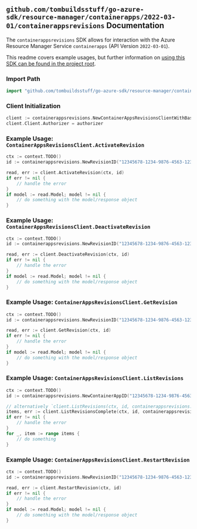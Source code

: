 
## `github.com/tombuildsstuff/go-azure-sdk/resource-manager/containerapps/2022-03-01/containerappsrevisions` Documentation

The `containerappsrevisions` SDK allows for interaction with the Azure Resource Manager Service `containerapps` (API Version `2022-03-01`).

This readme covers example usages, but further information on [using this SDK can be found in the project root](https://github.com/tombuildsstuff/go-azure-sdk/tree/main/docs).

### Import Path

```go
import "github.com/tombuildsstuff/go-azure-sdk/resource-manager/containerapps/2022-03-01/containerappsrevisions"
```


### Client Initialization

```go
client := containerappsrevisions.NewContainerAppsRevisionsClientWithBaseURI("https://management.azure.com")
client.Client.Authorizer = authorizer
```


### Example Usage: `ContainerAppsRevisionsClient.ActivateRevision`

```go
ctx := context.TODO()
id := containerappsrevisions.NewRevisionID("12345678-1234-9876-4563-123456789012", "example-resource-group", "containerAppValue", "revisionValue")

read, err := client.ActivateRevision(ctx, id)
if err != nil {
	// handle the error
}
if model := read.Model; model != nil {
	// do something with the model/response object
}
```


### Example Usage: `ContainerAppsRevisionsClient.DeactivateRevision`

```go
ctx := context.TODO()
id := containerappsrevisions.NewRevisionID("12345678-1234-9876-4563-123456789012", "example-resource-group", "containerAppValue", "revisionValue")

read, err := client.DeactivateRevision(ctx, id)
if err != nil {
	// handle the error
}
if model := read.Model; model != nil {
	// do something with the model/response object
}
```


### Example Usage: `ContainerAppsRevisionsClient.GetRevision`

```go
ctx := context.TODO()
id := containerappsrevisions.NewRevisionID("12345678-1234-9876-4563-123456789012", "example-resource-group", "containerAppValue", "revisionValue")

read, err := client.GetRevision(ctx, id)
if err != nil {
	// handle the error
}
if model := read.Model; model != nil {
	// do something with the model/response object
}
```


### Example Usage: `ContainerAppsRevisionsClient.ListRevisions`

```go
ctx := context.TODO()
id := containerappsrevisions.NewContainerAppID("12345678-1234-9876-4563-123456789012", "example-resource-group", "containerAppValue")

// alternatively `client.ListRevisions(ctx, id, containerappsrevisions.DefaultListRevisionsOperationOptions())` can be used to do batched pagination
items, err := client.ListRevisionsComplete(ctx, id, containerappsrevisions.DefaultListRevisionsOperationOptions())
if err != nil {
	// handle the error
}
for _, item := range items {
	// do something
}
```


### Example Usage: `ContainerAppsRevisionsClient.RestartRevision`

```go
ctx := context.TODO()
id := containerappsrevisions.NewRevisionID("12345678-1234-9876-4563-123456789012", "example-resource-group", "containerAppValue", "revisionValue")

read, err := client.RestartRevision(ctx, id)
if err != nil {
	// handle the error
}
if model := read.Model; model != nil {
	// do something with the model/response object
}
```
